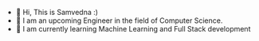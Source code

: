- 👋 Hi, This is Samvedna :)
- 👀 I am an upcoming Engineer in the field of Computer Science.
- 🌱 I am currently learning Machine Learning and Full Stack development
<!---
![github](https://img.shields.io/badge/GitHub-000000?style=for-the-badge&logo=GitHub&logoColor=white)
![linkedin](https://img.shields.io/badge/Linkedin-0A66C2?style=for-the-badge&logo=Linkedin&logoColor=white)
--->
<!---
Dnasam/Dnasam is a ✨ special ✨ repository because its `README.md` (this file) appears on your GitHub profile.
You can click the Preview link to take a look at your changes.
--->
